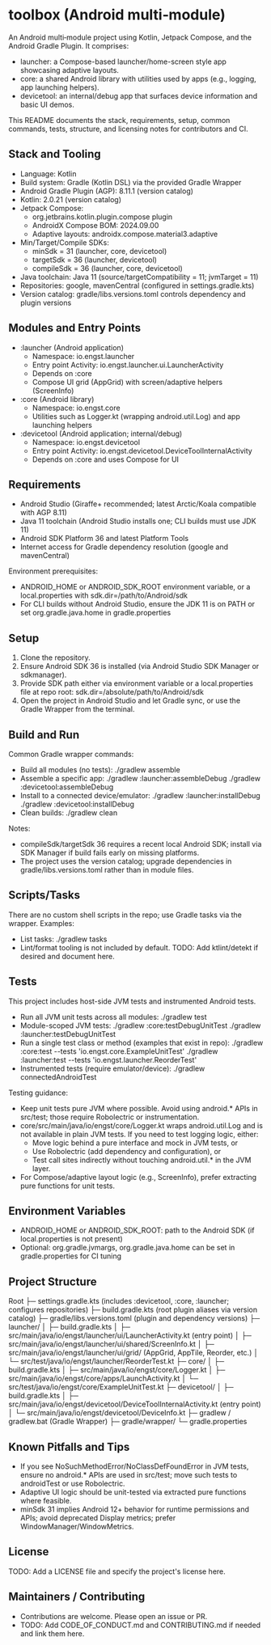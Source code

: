 # toolbox (Android multi‑module)

An Android multi‑module project using Kotlin, Jetpack Compose, and the Android Gradle Plugin. It comprises:
- launcher: a Compose-based launcher/home-screen style app showcasing adaptive layouts.
- core: a shared Android library with utilities used by apps (e.g., logging, app launching helpers).
- devicetool: an internal/debug app that surfaces device information and basic UI demos.

This README documents the stack, requirements, setup, common commands, tests, structure, and licensing notes for contributors and CI.

## Stack and Tooling
- Language: Kotlin
- Build system: Gradle (Kotlin DSL) via the provided Gradle Wrapper
- Android Gradle Plugin (AGP): 8.11.1 (version catalog)
- Kotlin: 2.0.21 (version catalog)
- Jetpack Compose:
  - org.jetbrains.kotlin.plugin.compose plugin
  - AndroidX Compose BOM: 2024.09.00
  - Adaptive layouts: androidx.compose.material3.adaptive
- Min/Target/Compile SDKs:
  - minSdk = 31 (launcher, core, devicetool)
  - targetSdk = 36 (launcher, devicetool)
  - compileSdk = 36 (launcher, core, devicetool)
- Java toolchain: Java 11 (source/targetCompatibility = 11; jvmTarget = 11)
- Repositories: google, mavenCentral (configured in settings.gradle.kts)
- Version catalog: gradle/libs.versions.toml controls dependency and plugin versions

## Modules and Entry Points
- :launcher (Android application)
  - Namespace: io.engst.launcher
  - Entry point Activity: io.engst.launcher.ui.LauncherActivity
  - Depends on :core
  - Compose UI grid (AppGrid) with screen/adaptive helpers (ScreenInfo)
- :core (Android library)
  - Namespace: io.engst.core
  - Utilities such as Logger.kt (wrapping android.util.Log) and app launching helpers
- :devicetool (Android application; internal/debug)
  - Namespace: io.engst.devicetool
  - Entry point Activity: io.engst.devicetool.DeviceToolInternalActivity
  - Depends on :core and uses Compose for UI

## Requirements
- Android Studio (Giraffe+ recommended; latest Arctic/Koala compatible with AGP 8.11)
- Java 11 toolchain (Android Studio installs one; CLI builds must use JDK 11)
- Android SDK Platform 36 and latest Platform Tools
- Internet access for Gradle dependency resolution (google and mavenCentral)

Environment prerequisites:
- ANDROID_HOME or ANDROID_SDK_ROOT environment variable, or a local.properties with sdk.dir=/path/to/Android/sdk
- For CLI builds without Android Studio, ensure the JDK 11 is on PATH or set org.gradle.java.home in gradle.properties

## Setup
1. Clone the repository.
2. Ensure Android SDK 36 is installed (via Android Studio SDK Manager or sdkmanager).
3. Provide SDK path either via environment variable or a local.properties file at repo root:
   sdk.dir=/absolute/path/to/Android/sdk
4. Open the project in Android Studio and let Gradle sync, or use the Gradle Wrapper from the terminal.

## Build and Run
Common Gradle wrapper commands:
- Build all modules (no tests):
  ./gradlew assemble
- Assemble a specific app:
  ./gradlew :launcher:assembleDebug
  ./gradlew :devicetool:assembleDebug
- Install to a connected device/emulator:
  ./gradlew :launcher:installDebug
  ./gradlew :devicetool:installDebug
- Clean builds:
  ./gradlew clean

Notes:
- compileSdk/targetSdk 36 requires a recent local Android SDK; install via SDK Manager if build fails early on missing platforms.
- The project uses the version catalog; upgrade dependencies in gradle/libs.versions.toml rather than in module files.

## Scripts/Tasks
There are no custom shell scripts in the repo; use Gradle tasks via the wrapper.
Examples:
- List tasks: ./gradlew tasks
- Lint/format tooling is not included by default. TODO: Add ktlint/detekt if desired and document here.

## Tests
This project includes host-side JVM tests and instrumented Android tests.
- Run all JVM unit tests across all modules:
  ./gradlew test
- Module-scoped JVM tests:
  ./gradlew :core:testDebugUnitTest
  ./gradlew :launcher:testDebugUnitTest
- Run a single test class or method (examples that exist in repo):
  ./gradlew :core:test --tests 'io.engst.core.ExampleUnitTest'
  ./gradlew :launcher:test --tests 'io.engst.launcher.ReorderTest'
- Instrumented tests (require emulator/device):
  ./gradlew connectedAndroidTest

Testing guidance:
- Keep unit tests pure JVM where possible. Avoid using android.* APIs in src/test; those require Robolectric or instrumentation.
- core/src/main/java/io/engst/core/Logger.kt wraps android.util.Log and is not available in plain JVM tests. If you need to test logging logic, either:
  - Move logic behind a pure interface and mock in JVM tests, or
  - Use Robolectric (add dependency and configuration), or
  - Test call sites indirectly without touching android.util.* in the JVM layer.
- For Compose/adaptive layout logic (e.g., ScreenInfo), prefer extracting pure functions for unit
  tests.

## Environment Variables
- ANDROID_HOME or ANDROID_SDK_ROOT: path to the Android SDK (if local.properties is not present)
- Optional: org.gradle.jvmargs, org.gradle.java.home can be set in gradle.properties for CI tuning

## Project Structure
Root
├─ settings.gradle.kts (includes :devicetool, :core, :launcher; configures repositories)
├─ build.gradle.kts (root plugin aliases via version catalog)
├─ gradle/libs.versions.toml (plugin and dependency versions)
├─ launcher/
│  ├─ build.gradle.kts
│ ├─ src/main/java/io/engst/launcher/ui/LauncherActivity.kt (entry point)
│ ├─ src/main/java/io/engst/launcher/ui/shared/ScreenInfo.kt
│ ├─ src/main/java/io/engst/launcher/ui/grid/ (AppGrid, AppTile, Reorder, etc.)
│ └─ src/test/java/io/engst/launcher/ReorderTest.kt
├─ core/
│  ├─ build.gradle.kts
│  ├─ src/main/java/io/engst/core/Logger.kt
│ ├─ src/main/java/io/engst/core/apps/LaunchActivity.kt
│  └─ src/test/java/io/engst/core/ExampleUnitTest.kt
├─ devicetool/
│  ├─ build.gradle.kts
│ ├─ src/main/java/io/engst/devicetool/DeviceToolInternalActivity.kt (entry point)
│ └─ src/main/java/io/engst/devicetool/DeviceInfo.kt
├─ gradlew / gradlew.bat (Gradle Wrapper)
├─ gradle/wrapper/
└─ gradle.properties

## Known Pitfalls and Tips
- If you see NoSuchMethodError/NoClassDefFoundError in JVM tests, ensure no android.* APIs are used in src/test; move such tests to androidTest or use Robolectric.
- Adaptive UI logic should be unit-tested via extracted pure functions where feasible.
- minSdk 31 implies Android 12+ behavior for runtime permissions and APIs; avoid deprecated Display metrics; prefer WindowManager/WindowMetrics.

## License
TODO: Add a LICENSE file and specify the project's license here.

## Maintainers / Contributing
- Contributions are welcome. Please open an issue or PR.
- TODO: Add CODE_OF_CONDUCT.md and CONTRIBUTING.md if needed and link them here.
